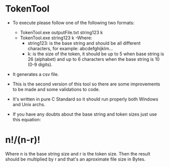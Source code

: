 # TokenTool
- To execute please follow one of the following two formats:
  - TokenTool.exe outputFile.txt string123 k
  - TokenTool.exe string123 k
-Where:
    - string123: is the base string and should be all different characters, for example: abcdefghijklm...
    - k: is the size of the token, it should be up to 5 when base string is 26 (alphabet) and up to 6 characters when the base string is 10 (0-9 digits).
  
- It generates a csv file.
- This is the second version of this tool so there are some improvements to be made and some validations to code.
- It's written in pure C Standard so it should run properly both Windows and Unix archs.
- If you have any doubts about the base string and token sizes just use this equation: 
# n!/(n-r)! 

Where n is the base string size and r is the token size. Then the result should be multiplied by r and that's an aproximate file size in Bytes. 


